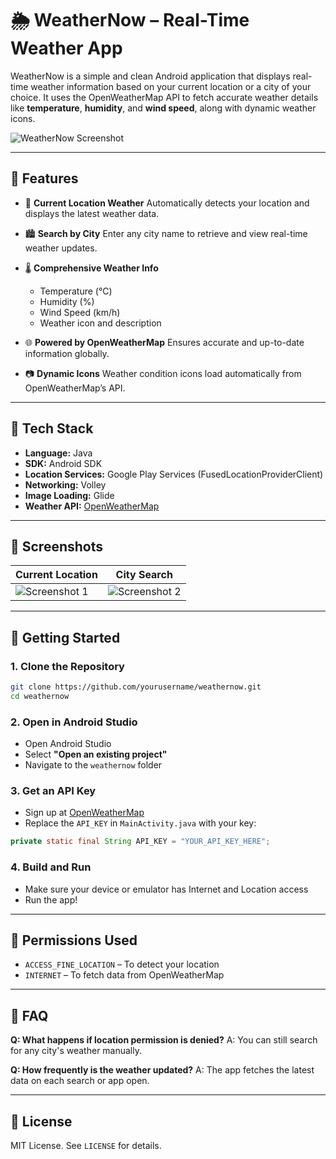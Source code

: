 # 🌦️ WeatherNow – Real-Time Weather App

WeatherNow is a simple and clean Android application that displays real-time weather information based on your current location or a city of your choice. It uses the OpenWeatherMap API to fetch accurate weather details like **temperature**, **humidity**, and **wind speed**, along with dynamic weather icons.

![WeatherNow Screenshot](screenshot.png) <!-- Replace with your screenshot -->

---

## 📱 Features

* 📍 **Current Location Weather**
  Automatically detects your location and displays the latest weather data.

* 🏙️ **Search by City**
  Enter any city name to retrieve and view real-time weather updates.

* 🌡️ **Comprehensive Weather Info**

  * Temperature (°C)
  * Humidity (%)
  * Wind Speed (km/h)
  * Weather icon and description

* 🌐 **Powered by OpenWeatherMap**
  Ensures accurate and up-to-date information globally.

* 📷 **Dynamic Icons**
  Weather condition icons load automatically from OpenWeatherMap’s API.

---

## 🧰 Tech Stack

* **Language:** Java
* **SDK:** Android SDK
* **Location Services:** Google Play Services (FusedLocationProviderClient)
* **Networking:** Volley
* **Image Loading:** Glide
* **Weather API:** [OpenWeatherMap](https://openweathermap.org/api)

---

## 📸 Screenshots

| Current Location                          | City Search                                  |
| ----------------------------------------- | -------------------------------------------- |
| ![Screenshot 1](screenshots/location.png) | ![Screenshot 2](screenshots/city_search.png) |

---

## 🚀 Getting Started

### 1. Clone the Repository

```bash
git clone https://github.com/yourusername/weathernow.git
cd weathernow
```

### 2. Open in Android Studio

* Open Android Studio
* Select **"Open an existing project"**
* Navigate to the `weathernow` folder

### 3. Get an API Key

* Sign up at [OpenWeatherMap](https://openweathermap.org/api)
* Replace the `API_KEY` in `MainActivity.java` with your key:

```java
private static final String API_KEY = "YOUR_API_KEY_HERE";
```

### 4. Build and Run

* Make sure your device or emulator has Internet and Location access
* Run the app!

---

## 🔐 Permissions Used

* `ACCESS_FINE_LOCATION` – To detect your location
* `INTERNET` – To fetch data from OpenWeatherMap

---

## 🙋 FAQ

**Q: What happens if location permission is denied?**
A: You can still search for any city's weather manually.

**Q: How frequently is the weather updated?**
A: The app fetches the latest data on each search or app open.

---

## 📄 License

MIT License. See `LICENSE` for details.

